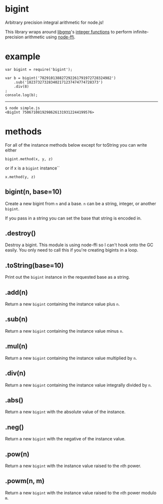 bigint
======

Arbitrary precision integral arithmetic for node.js!

This library wraps around [libgmp](http://gmplib.org/)'s
[integer functions](http://gmplib.org/manual/Integer-Functions.html#Integer-Functions)
to perform infinite-precision arithmetic using
[node-ffi](https://github.com/rbranson/node-ffi).

example
=======

    var bigint = require('bigint');

    var b = bigint('782910138827292261791972728324982')
        .sub('182373273283402171237474774728373')
        .div(8)
    ;
    console.log(b);

***
    $ node simple.js
    <BigInt 75067108192986261319312244199576>

methods
=======

For all of the instance methods below except for toString you can write either

    bigint.method(x, y, z)

or if x is a `bigint` instance``

    x.method(y, z)

bigint(n, base=10)
------------------

Create a new bigint from `n` and a base. `n` can be a string, integer, or
another `bigint`.

If you pass in a string you can set the base that string is encoded in.

.destroy()
----------

Destroy a bigint. This module is using node-ffi so I can't hook onto the
GC easily. You only need to call this if you're creating bigints in a loop.

.toString(base=10)
------------------

Print out the `bigint` instance in the requested base as a string.

.add(n)
-------

Return a new `bigint` containing the instance value plus `n`.

.sub(n)
-------

Return a new `bigint` containing the instance value minus `n`.

.mul(n)
-------

Return a new `bigint` containing the instance value multiplied by `n`.

.div(n)
-------

Return a new `bigint` containing the instance value integrally divided by `n`.

.abs()
------

Return a new `bigint` with the absolute value of the instance.

.neg()
------

Return a new `bigint` with the negative of the instance value.

.pow(n)
-------

Return a new `bigint` with the instance value raised to the `n`th power.

.powm(n, m)
-----------

Return a new `bigint` with the instance value raised to the `n`th power modulo
`m`.
